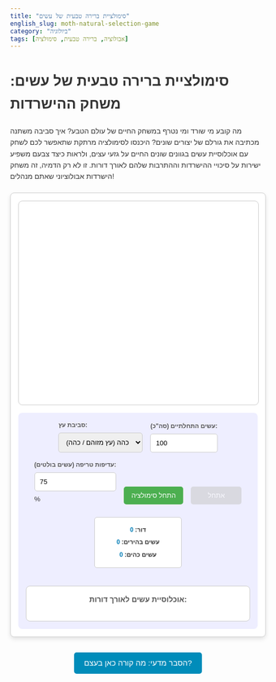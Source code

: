 ```yaml
---
title: "סימולציית ברירה טבעית של עשים"
english_slug: moth-natural-selection-game
category: "ביולוגיה"
tags: [אבולוציה, ברירה טבעית, סימולציה]
---
```

# סימולציית ברירה טבעית של עשים: משחק ההישרדות

מה קובע מי שורד ומי נטרף במשחק החיים של עולם הטבע? איך סביבה משתנה מכתיבה את גורלם של יצורים שונים? היכנסו לסימולציה מרתקת שתאפשר לכם לשחק עם אוכלוסיית עשים בגוונים שונים החיים על גזעי עצים, ולראות כיצד צבעם משפיע ישירות על סיכויי ההישרדות וההתרבות שלהם לאורך דורות. זו לא רק הדמיה, זה משחק הישרדות אבולוציוני שאתם מנהלים!

<div id="simulation-container">
    <div id="tree-area">
        <!-- Moths will be added here by JavaScript -->
        <div id="moth-template" class="moth" style="display: none;"></div>
    </div>
    <div id="controls-panel">
        <div class="control-group">
            <label for="tree-color-select">סביבת עץ:</label>
            <select id="tree-color-select">
                <option value="dark">כהה (עץ מזוהם / כהה)</option>
                <option value="light">בהיר (עץ נקי / בהיר)</option>
            </select>
        </div>
        <div class="control-group">
            <label for="starting-moths">עשים התחלתיים (סה"כ):</label>
            <input type="number" id="starting-moths" value="100" min="20" max="500">
        </div>
         <div class="control-group">
            <label for="predation-rate">עדיפות טריפה (עשים בולטים):</label>
            <input type="number" id="predation-rate" value="75" min="10" max="95">%
        </div>
        <button id="start-sim-button">התחל סימולציה</button>
        <button id="reset-sim-button" disabled>אתחל</button>
        <div id="simulation-status">
            <p>דור: <span id="generation-count">0</span></p>
            <p>עשים בהירים: <span id="light-moths-count">0</span></p>
            <p>עשים כהים: <span id="dark-moths-count">0</span></p>
        </div>
        <div id="graph-container">
            <h4>אוכלוסיית עשים לאורך דורות:</h4>
            <canvas id="population-graph"></canvas>
        </div>
    </div>
</div>

<button id="toggle-explanation-button" aria-expanded="false">הסבר מדעי: מה קורה כאן בעצם?</button>

<div id="explanation-section" style="display: none;">
    <h2>ברירה טבעית בפעולה: הסבר מעמיק</h2>
    <p>הסימולציה שחוויתם מדגימה את אחד המנועים החזקים ביותר של שינוי בטבע: **ברירה טבעית**. דמיינו אוכלוסייה של עשים (סוג של פרפרים ליליים) בשני צבעים - בהיר וכהה - החיים בסביבה של גזעי עצים המשמשים להם בית ומחסה מפני טורפים.</p>
    <p>בסביבה שבה גזעי העצים בהירים (כמו יער לפני שהזיהום התעשייתי שינה את צבעם, או באזורים נקיים), העשים הבהירים נהנים מיתרון עצום: הם מוסווים היטב על הרקע הבהיר. הטורפים שלהם, לרוב ציפורים, מתקשים להבחין בהם. לעומת זאת, העשים הכהים בולטים על הרקע הבהיר, מה שהופך אותם למטרה קלה עבור הטורפים.</p>
    <p>כשהטורפים פעילים, רוב העשים הכהים נאכלים, בעוד שעשים בהירים רבים יותר שורדים. העשים שנותרים בחיים הם אלה שמתרבים ומעבירים את תכונת הצבע שלהם לצאצאים. עם כל דור שעובר, היחס באוכלוסייה משתנה: מספר העשים הבהירים גדל, בעוד שמספר העשים הכהים קטן. זהו תהליך של **הסתגלות**: האוכלוסייה הופכת מותאמת יותר לסביבה הבהירה.</p>
    <p>ומה קורה כשהסביבה משתנה? דמיינו את המהפכה התעשייתית שהביאה לזיהום אוויר נרחב. הפיח כיסה את גזעי העצים והפך אותם לכהים. לפתע, היתרון התהפך! העשים הכהים הפכו למוסווים על הרקע הכהה, בעוד שהעשים הבהירים הפכו לבולטים ופגיעים. הטורפים החלו לטרוף יותר עשים בהירים, ואילו העשים הכהים ששרדו התרבו. לאורך דורות, אוכלוסיית העשים באזורים המזוהמים נעשתה כהה יותר ויותר.</p>
    <p>הסימולציה שלכם מאפשרת לראות באופן ויזואלי ואינטראקטיבי כיצד שינוי פשוט בצבע העץ (הסביבה) משפיע באופן דרמטי על סיכויי ההישרדות של הפרטים השונים באוכלוסייה, ובכך מעצב את גורל האוכלוסייה כולה לאורך זמן. זהו העיקרון הבסיסי של ברירה טבעית: הסביבה "בוררת" את התכונות (כמו צבע העש) המאפשרות סיכוי הישרדות והתרבות גבוה יותר, והתכונות הללו הופכות שכיחות יותר באוכלוסייה מדור לדור. זהו אחד המנגנונים המרכזיים המניעים את תהליך האבולוציה.</p>
</div>

<style>
    :root {
        --color-light-moth: #f0e6d6; /* Soft white/beige */
        --color-dark-moth: #333;     /* Dark gray/nearly black */
        --color-light-bark: #d4c7b6; /* Light brown/grey bark */
        --color-dark-bark: #4a3b2d;  /* Dark brown bark */
        --color-ui-bg: #eef;        /* Light blueish-gray for controls */
        --color-border: #ccc;
        --color-success-button: #4CAF50;
        --color-success-button-hover: #45a049;
        --color-info-button: #008CBA;
        --color-info-button-hover: #007bb5;
        --color-disabled: #cccccc;
        --border-radius-base: 8px;
        --spacing-base: 15px;
    }

    body {
        font-family: 'Arial', sans-serif; /* Use a common sans-serif font */
        line-height: 1.6;
        color: #333;
    }

    #simulation-container {
        display: flex;
        flex-direction: column;
        gap: var(--spacing-base);
        max-width: 900px;
        margin: 20px auto;
        padding: var(--spacing-base);
        border: 1px solid var(--color-border);
        border-radius: var(--border-radius-base);
        background-color: #fff; /* White background for container */
        box-shadow: 0 4px 8px rgba(0,0,0,0.1);
    }

    #tree-area {
        width: 100%;
        height: 400px;
        position: relative;
        border-radius: var(--border-radius-base);
        overflow: hidden;
        background-size: cover;
        background-position: center;
        transition: background-image 1.5s ease-in-out, background-color 1.5s ease-in-out; /* Smoother transition */
        border: 1px solid var(--color-border);
    }

    #tree-area.dark {
        /* Using Unsplash Source for varied textures - check license if for production use */
        /* Or simpler: background-image: linear-gradient(rgba(0,0,0,0.1), rgba(0,0,0,0.1)), url('https://via.placeholder.com/800x400/4a3b2d/4a3b2d?text=');*/
         background-image: url('https://source.unsplash.com/800x400/?dark-bark,tree-texture');
         background-color: var(--color-dark-bark);
    }

    #tree-area.light {
        /* background-image: linear-gradient(rgba(255,255,255,0.1), rgba(255,255,255,0.1)), url('https://via.placeholder.com/800x400/d4c7b6/d4c7b6?text='); */
        background-image: url('https://source.unsplash.com/800x400/?light-bark,tree-texture');
        background-color: var(--color-light-bark);
    }

    .moth {
        position: absolute;
        width: 15px; /* Slightly larger */
        height: 15px;
        border-radius: 50%;
        /* Removed default black */
        box-shadow: 0 0 4px rgba(0,0,0,0.4); /* Stronger shadow */
        transition: transform 0.7s ease-out, opacity 0.7s ease-out; /* Animation for movement/removal */
         /* Add a slight random initial rotation */
        transform: translate(-50%, -50%) rotate(calc(var(--random-rotation, 0) * 1deg)); /* Use CSS variable for random initial rotation */
    }

    .moth.light { background-color: var(--color-light-moth); border: 1px solid rgba(0,0,0,0.1); } /* Add subtle border */
    .moth.dark { background-color: var(--color-dark-moth); border: 1px solid rgba(255,255,255,0.1); } /* Add subtle border */

    /* Animation for moths being eaten */
    .moth.eaten {
        opacity: 0;
        transform: scale(0.2) rotate(calc(var(--random-rotation, 0) * 1deg)); /* Shrink and rotate */
    }

     /* Animation for new moths appearing */
    .moth.new {
         opacity: 0;
         transform: scale(0.5) rotate(calc(var(--random-rotation, 0) * 1deg));
         animation: fade-in-moth 0.5s ease-out forwards;
    }

    @keyframes fade-in-moth {
        to {
            opacity: 1;
            transform: scale(1) rotate(calc(var(--random-rotation, 0) * 1deg));
        }
    }


    #controls-panel {
        display: flex;
        flex-wrap: wrap;
        gap: var(--spacing-base);
        padding: var(--spacing-base);
        background-color: var(--color-ui-bg);
        border-radius: var(--border-radius-base);
        align-items: flex-end; /* Align items to bottom */
        justify-content: center;
        font-size: 0.95em;
    }

    .control-group {
        display: flex;
        flex-direction: column;
        align-items: flex-start;
        gap: 5px;
        min-width: 120px; /* Give controls some minimum width */
    }

    .control-group label {
        font-weight: bold;
        font-size: 0.9em; /* Slightly smaller labels */
        color: #555;
    }

    .control-group select,
    .control-group input[type="number"] {
        padding: 10px; /* More padding */
        border: 1px solid var(--color-border);
        border-radius: 5px; /* Slightly larger radius */
        font-size: 1em;
        width: 100%; /* Make inputs fill container */
        box-sizing: border-box; /* Include padding and border in width */
    }

    #controls-panel button {
        padding: 10px 15px; /* More padding */
        border: none;
        border-radius: 5px;
        font-size: 1em;
        cursor: pointer;
        transition: background-color 0.3s ease, opacity 0.3s ease;
        min-width: 100px; /* Minimum width for buttons */
        text-align: center;
    }

    #start-sim-button {
        background-color: var(--color-success-button);
        color: white;
    }

    #start-sim-button:hover:not(:disabled) {
        background-color: var(--color-success-button-hover);
    }

     #reset-sim-button {
         background-color: #e74c3c; /* Red color for reset */
         color: white;
     }

     #reset-sim-button:hover:not(:disabled) {
         background-color: #c0392b;
     }


     #controls-panel button:active:not(:disabled) {
        opacity: 0.8;
    }

     #controls-panel button:disabled {
        background-color: var(--color-disabled);
        cursor: not-allowed;
        opacity: 0.6;
    }


    #simulation-status {
        margin-top: 10px;
        font-weight: bold;
        text-align: center;
        min-width: 150px;
        background-color: #fff;
        padding: 10px;
        border-radius: 5px;
        border: 1px solid var(--color-border);
    }

    #simulation-status p {
        margin: 5px 0;
        font-size: 0.9em;
    }

     #simulation-status span {
         color: #007bb5; /* Highlight the numbers */
     }


    #graph-container {
        width: 100%;
        max-width: 450px; /* Slightly wider graph */
        margin-top: 20px;
        text-align: center;
        background-color: #fff;
        padding: var(--spacing-base);
        border-radius: var(--border-radius-base);
        border: 1px solid var(--color-border);
        box-sizing: border-box; /* Include padding in width */
    }

    #graph-container h4 {
        margin-top: 0;
        margin-bottom: 15px; /* More space below title */
        font-size: 1.1em;
        color: #555;
    }

    #population-graph {
        width: 100% !important; /* Ensure canvas takes full width */
        height: 200px !important; /* Increased height */
    }

    #toggle-explanation-button {
        display: block;
        margin: 30px auto; /* More margin top/bottom */
        padding: 12px 20px; /* More padding */
        background-color: var(--color-info-button);
        color: white;
        border: none;
        border-radius: 5px;
        font-size: 1.1em; /* Slightly larger font */
        cursor: pointer;
        transition: background-color 0.3s ease;
        text-align: center;
    }

    #toggle-explanation-button:hover {
        background-color: var(--color-info-button-hover);
    }

    #explanation-section {
        margin-top: 20px;
        padding: var(--spacing-base) 25px; /* More padding, especially horizontal */
        border: 1px solid var(--color-border);
        border-radius: var(--border-radius-base);
        background-color: #f8f8ff; /* Very light purple/blue */
        line-height: 1.7; /* Increased line height */
        color: #333;
        box-shadow: 0 2px 6px rgba(0,0,0,0.08);
    }

    #explanation-section h2 {
        margin-top: 0;
        color: #005662; /* Darker shade of blue/green */
        border-bottom: 2px solid var(--color-info-button);
        padding-bottom: 10px;
        margin-bottom: 20px;
    }

    #explanation-section p {
        margin-bottom: 18px; /* More space between paragraphs */
        text-align: justify;
    }

    #explanation-section strong {
        color: #007bb5; /* Highlight strong text */
    }

    /* Responsive adjustments */
    @media (max-width: 600px) {
        #controls-panel {
            flex-direction: column;
            align-items: stretch; /* Stretch items in narrow view */
        }
        .control-group {
            min-width: 100%; /* Full width on small screens */
        }
        #graph-container {
            max-width: 100%;
        }
         #tree-area {
             height: 300px; /* Reduce height on smaller screens */
         }
    }
</style>

<script src="https://cdn.jsdelivr.net/npm/chart.js"></script>
<script>
    const treeArea = document.getElementById('tree-area');
    const startButton = document.getElementById('start-sim-button');
    const resetButton = document.getElementById('reset-sim-button');
    const treeColorSelect = document.getElementById('tree-color-select');
    const startingMothsInput = document.getElementById('starting-moths');
    const predationRateInput = document.getElementById('predation-rate');
    const generationCountSpan = document.getElementById('generation-count');
    const lightMothsCountSpan = document.getElementById('light-moths-count');
    const darkMothsCountSpan = document.getElementById('dark-moths-count');
    const mothTemplate = document.getElementById('moth-template');
    const toggleExplanationButton = document.getElementById('toggle-explanation-button');
    const explanationSection = document.getElementById('explanation-section');
    const graphCanvas = document.getElementById('population-graph');

    let lightMoths = [];
    let darkMoths = [];
    let generation = 0;
    let simulationInterval = null;
    let chart = null;
    let chartData = {
        labels: [],
        datasets: [{
            label: 'עשים בהירים',
            data: [],
            borderColor: getComputedStyle(document.documentElement).getPropertyValue('--color-light-moth'),
            backgroundColor: getComputedStyle(document.documentElement).getPropertyValue('--color-light-moth') + '80', /* 50% opacity */
            tension: 0.3, /* Add tension for smoother lines */
            pointRadius: 3 /* Smaller points */
        }, {
            label: 'עשים כהים',
            data: [],
            borderColor: getComputedStyle(document.documentElement).getPropertyValue('--color-dark-moth'),
            backgroundColor: getComputedStyle(document.documentElement).getPropertyValue('--color-dark-moth') + '80',
            tension: 0.3,
             pointRadius: 3
        }]
    };

    const maxMoths = 700; // Increased max moths
    const reproductionFactor = 1.8; // Slightly increased reproduction rate

    function createMothElement(type) {
        const moth = mothTemplate.cloneNode();
        moth.style.display = 'block';
        moth.classList.remove('moth-template');
        moth.classList.add(type);
        moth.classList.add('new'); // Add class for new moth animation
        moth.style.setProperty('--random-rotation', Math.random() * 360); // Set random initial rotation
        setPosition(moth);
        treeArea.appendChild(moth);

         // Remove 'new' class after animation to allow other transitions
         setTimeout(() => {
             moth.classList.remove('new');
         }, 600); // Match animation duration

        return moth;
    }

    function setPosition(mothElement) {
         const containerRect = treeArea.getBoundingClientRect();
         // Position randomly within the container padding a bit
         const padding = 15;
         const randomX = Math.random() * (containerRect.width - 2 * padding) + padding;
         const randomY = Math.random() * (containerRect.height - 2 * padding) + padding;
         // Use transform: translate(-50%, -50%) to position based on center
         mothElement.style.left = `${randomX}px`;
         mothElement.style.top = `${randomY}px`;
          // Keep the subtle random initial movement/rotation consistent or update slightly
         // mothElement.style.transform = `translate(${Math.random() * 8 - 4}px, ${Math.random() * 8 - 4}px) rotate(${Math.random() * 360}deg)`;
          // Let's just rely on the left/top and a slight random rotation for now
          // The CSS transition handles smooth movement if left/top changes
    }

    function initSimulation() {
        resetSimulation(); // Ensure a clean slate
        generation = 0;
        const startingCount = parseInt(startingMothsInput.value);
        const treeColor = treeColorSelect.value;

        treeArea.className = ''; // Clear existing classes
        treeArea.classList.add(treeColor);

        lightMoths = [];
        darkMoths = [];

        // Ensure total starting moths is startingCount, split between light and dark
        const initialLight = Math.floor(startingCount / 2);
        const initialDark = startingCount - initialLight;


        for (let i = 0; i < initialLight; i++) {
            lightMoths.push(createMothElement('light'));
        }
         for (let i = 0; i < initialDark; i++) {
            darkMoths.push(createMothElement('dark'));
        }


        updateDisplay();
        initChart(); // Initialize chart with starting data
        updateChart();
    }

    function runGeneration() {
        generation++;
        const treeColor = treeColorSelect.value;
        const predationRate = parseInt(predationRateInput.value) / 100; // Rate for the *disadvantaged* color

        let lightSurvivors = [];
        let darkSurvivors = [];
        let eatenMoths = []; // Keep track of elements to remove after animation

        // Predation phase
        lightMoths.forEach(moth => {
            const isCamouflaged = treeColor === 'light';
            // Survival chance: 100% if camouflaged, (100-predationRate)% if exposed
            const survivalChance = isCamouflaged ? 1 : (1 - predationRate);

             if (Math.random() < survivalChance) {
                 lightSurvivors.push(moth);
             } else {
                 // Animate removal
                 moth.classList.add('eaten');
                 eatenMoths.push(moth);
             }
        });

         darkMoths.forEach(moth => {
            const isCamouflaged = treeColor === 'dark';
            const survivalChance = isCamouflaged ? 1 : (1 - predationRate);

            if (Math.random() < survivalChance) {
                 darkSurvivors.push(moth);
             } else {
                 // Animate removal
                 moth.classList.add('eaten');
                 eatenMoths.push(moth);
             }
        });

         // Remove eaten moths from DOM after animation
         eatenMoths.forEach(moth => {
             setTimeout(() => moth.remove(), 700); // Match animation duration
         });


        // Reproduction phase
        // Simplify: each survivor has a chance to produce offspring
        let nextGenLight = [];
        let nextGenDark = [];

        lightSurvivors.forEach(moth => {
             nextGenLight.push(moth); // Survivor remains
             const numOffspring = Math.floor(Math.random() * reproductionFactor); // 0, 1, or 2 offspring
             for(let i=0; i < numOffspring; i++) {
                 if ((nextGenLight.length + nextGenDark.length + darkSurvivors.length) < maxMoths) {
                     nextGenLight.push(createMothElement('light'));
                 } else break; // Stop adding if max population reached
            }
        });

        darkSurvivors.forEach(moth => {
             nextGenDark.push(moth); // Survivor remains
             const numOffspring = Math.floor(Math.random() * reproductionFactor); // 0, 1, or 2 offspring
             for(let i=0; i < numOffspring; i++) {
                if ((nextGenLight.length + nextGenDark.length + lightSurvivors.length) < maxMoths) {
                    nextGenDark.push(createMothElement('dark'));
                } else break; // Stop adding if max population reached
            }
        });

        lightMoths = nextGenLight;
        darkMoths = nextGenDark;

         // Reposition all surviving moths and newly created ones randomly
        lightMoths.forEach(setPosition);
        darkMoths.forEach(setPosition);


        updateDisplay();
        updateChart();

        // Stop condition: population extinction or max generations
        if ((lightMoths.length === 0 && darkMoths.length === 0) || generation >= 200) { // Increased max generations
            stopSimulation();
            if (lightMoths.length === 0 && darkMoths.length === 0) {
                 simulationInterval = 'extinct'; // Use a string to indicate extinction
                 startButton.textContent = 'האוכלוסייה נכחדה!';
                 startButton.disabled = true;
            } else {
                 startButton.textContent = 'סימולציה הסתיימה';
                 startButton.disabled = true;
            }
        }
    }

    function updateDisplay() {
        generationCountSpan.textContent = generation;
        lightMothsCountSpan.textContent = lightMoths.length;
        darkMothsCountSpan.textContent = darkMoths.length;
    }

    function startSimulation() {
        startButton.disabled = true;
        startButton.textContent = 'רץ...';
        resetButton.disabled = false;
        treeColorSelect.disabled = true;
        startingMothsInput.disabled = true;
        predationRateInput.disabled = true;

        // Initialize if it's the very first run
        if (generation === 0 && lightMoths.length === 0 && darkMoths.length === 0) {
            initSimulation();
             // Allow chart update before starting interval
             setTimeout(() => {
                  simulationInterval = setInterval(runGeneration, 800); // Faster generations for quicker results
             }, 500); // Small delay before starting generations
        } else if (simulationInterval === null || simulationInterval === 'extinct') {
             // If stopped or extinct, but not reset, start again
             startButton.textContent = 'רץ...';
              simulationInterval = setInterval(runGeneration, 800);
        }

    }

    function stopSimulation() {
        if (simulationInterval !== null && simulationInterval !== 'extinct') {
            clearInterval(simulationInterval);
            simulationInterval = null;
            startButton.disabled = false;
            startButton.textContent = 'המשך סימולציה';
            treeColorSelect.disabled = false; // Allow changing environment mid-sim
            startingMothsInput.disabled = false; // Allow changing input (though values only affect init)
            predationRateInput.disabled = false; // Allow changing predation rate mid-sim
        }
    }

    function resetSimulation() {
        stopSimulation(); // Stop any running simulation
        generation = 0;
        lightMoths = [];
        darkMoths = [];
        simulationInterval = null;
        startButton.textContent = 'התחל סימולציה';

        // Remove all moth elements from the DOM except the template
        treeArea.querySelectorAll('.moth:not(#moth-template)').forEach(moth => moth.remove());

        updateDisplay();
         // Reset chart
        if (chart) {
            chart.destroy();
        }
        chartData.labels = [];
        chartData.datasets[0].data = [];
        chartData.datasets[1].data = [];
        initChart(); // Initialize a fresh, empty chart

        resetButton.disabled = true;
        startButton.disabled = false;
        treeColorSelect.disabled = false;
        startingMothsInput.disabled = false;
        predationRateInput.disabled = false;

        // Reset tree color visually
        treeArea.className = '';
        treeArea.classList.add(treeColorSelect.value);

    }

     function initChart() {
        const ctx = graphCanvas.getContext('2d');
        if (chart) {
             chart.destroy(); // Destroy existing chart before creating a new one
        }
        chart = new Chart(ctx, {
            type: 'line',
            data: chartData,
            options: {
                responsive: true,
                maintainAspectRatio: false,
                animation: {
                    duration: 400 // Animation duration for chart updates
                },
                scales: {
                    x: {
                        title: {
                            display: true,
                            text: 'דור',
                             font: { size: 12 }
                        },
                        grid: { display: false } /* Hide x-axis grid lines */
                    },
                    y: {
                        title: {
                            display: true,
                            text: 'מספר עשים',
                            font: { size: 12 }
                        },
                        beginAtZero: true,
                        suggestedMax: parseInt(startingMothsInput.value) * 2, /* Suggest max based on starting count */
                        ticks: {
                             stepSize: parseInt(startingMothsInput.value) / 4 || 50 /* Suggest tick step */
                         },
                         grid: { color: '#eee' } /* Light gray y-axis grid */
                    }
                },
                plugins: {
                    legend: {
                        display: true,
                        position: 'bottom' /* Legend at the bottom */
                    },
                    tooltip: {
                        mode: 'index',
                        intersect: false
                    }
                },

            }
        });
     }

    function updateChart() {
        chartData.labels.push(generation);
        chartData.datasets[0].data.push(lightMoths.length);
        chartData.datasets[1].data.push(darkMoths.length);
         // Adjust suggestedMax if population grows significantly
         const currentMax = Math.max(...chartData.datasets[0].data, ...chartData.datasets[1].data);
         if (currentMax > chart.options.scales.y.suggestedMax * 0.8) { // If population reaches 80% of suggested max
             chart.options.scales.y.suggestedMax = currentMax * 1.2; // Increase suggested max by 20%
             chart.options.scales.y.ticks.stepSize = currentMax / 5 || 50; // Adjust step size
         }

        chart.update();
    }


    function toggleExplanation() {
        const isHidden = explanationSection.style.display === 'none';
        // Use CSS classes for smoother transition if desired, but direct display toggle is also fine here
        explanationSection.style.display = isHidden ? 'block' : 'none';
        toggleExplanationButton.setAttribute('aria-expanded', !isHidden);
        toggleExplanationButton.textContent = isHidden ? 'הסתר הסבר מדעי' : 'הסבר מדעי: מה קורה כאן בעצם?';
    }

    // Event Listeners
    startButton.addEventListener('click', startSimulation);
    resetButton.addEventListener('click', resetSimulation);
    toggleExplanationButton.addEventListener('click', toggleExplanation);
    treeColorSelect.addEventListener('change', () => {
        // Change tree color immediately if simulation is not running
        if (simulationInterval === null || simulationInterval === 'extinct') {
             treeArea.className = '';
             treeArea.classList.add(treeColorSelect.value);
        }
        // If simulation is running, the environment changes next generation
         // Optional: Add visual feedback that change will apply next generation
    });


    // Initial state setup
     initChart(); // Initialize empty chart on load
     treeArea.classList.add(treeColorSelect.value); // Set initial tree color visually


</script>